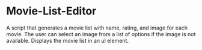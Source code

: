 # Movie-List-Editor
A script that generates a movie list with name, rating, and image for each movie. The user can select an image from a list of options if the image is not available. Displays the movie list in an ul element.
